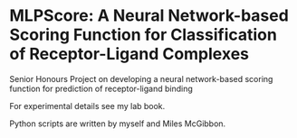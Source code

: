 # MLPScore: A Neural Network-based Scoring Function for Classification of Receptor-Ligand Complexes
Senior Honours Project on developing a neural network-based scoring function for prediction of receptor-ligand binding

For experimental details see my lab book.

Python scripts are written by myself and Miles McGibbon.

